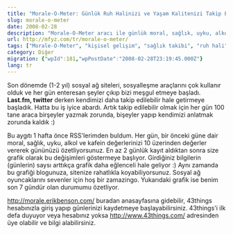 ```yaml
---
title: "Morale-O-Meter: Günlük Ruh Halinizi ve Yaşam Kalitenizi Takip Edin"
slug: morale-o-meter
date: 2008-02-28
description: "Morale-O-Meter aracı ile günlük moral, sağlık, uyku, alkol ve kafein tüketimi gibi değerlerinizi kaydedip grafiksel olarak takip edin. 43things entegrasyonu da mevcut."
url: http://mfyz.com/tr/morale-o-meter/
tags: ["Morale-O-Meter", "kişisel gelişim", "sağlık takibi", "ruh hali", "zaman yönetimi", "sosyal araçlar", "43things", "web uygulaması", "araçlar", "verimlilik"]
category: Diğer
migration: {"wpId":181,"wpPostDate":"2008-02-28T23:19:45.000Z"}
lang: tr
---
```


Son dönemde (1-2 yıl) sosyal ağ siteleri, sosyalleşme araçlarını çok kullanır olduk ve her gün enteresan şeyler çıkıp bizi meşgul etmeye başladı. **Last.fm, twitter** derken kendimizi daha takip edilebilir hale getirmeye başladık. Hatta bu iş iyice abardı. Artık takip edilebilir olmak için her gün 100 tane araca birşeyler yazmak zorunda, bişeyler yapıp kendimizi anlatmak zorunda kaldık :)

Bu aygıtı 1 hafta önce RSS'lerimden buldum. Her gün, bir önceki güne dair moral, sağlık, uyku, alkol ve kafein değerlerinizi 10 üzerinden değerler vererek gününüzü özetliyorsunuz. En az 2 günlük kayıt aldıktan sonra size grafik olarak bu değişimleri göstermeye başlıyor. Girdiğiniz bilgilerin (günlerin) saysı arttıkça grafik daha eğlenceli hale geliyor :) Aynı zamanda bu grafiği blogunuza, sitenize rahatlıkla koyabiliyorsunuz. Sosyal ağ oyuncaklarını sevenler için hoş bir zamazingo. Yukarıdaki grafik ise benim son 7 gündür olan durumumu özetliyor.

http://morale.erikbenson.com/ buradan anasayfasına gidebilir, 43things hesabınızla giriş yapıp günlerinizi kaydetmeye başlayabilirsiniz. 43things'i ilk defa duyuyor veya hesabınız yoksa http://www.43things.com/ adresinden üye olabilir ve bilgi alabilirsiniz.